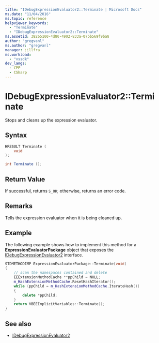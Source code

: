 ```yaml
---
title: "IDebugExpressionEvaluator2::Terminate | Microsoft Docs"
ms.date: "11/04/2016"
ms.topic: reference
helpviewer_keywords:
  - "Terminate"
  - "IDebugExpressionEvaluator2::Terminate"
ms.assetid: 38265100-4d80-4902-833a-07bb569f9ba8
author: "gregvanl"
ms.author: "gregvanl"
manager: jillfra
ms.workload:
  - "vssdk"
dev_langs:
  - CPP
  - CSharp
---
```

# IDebugExpressionEvaluator2::Terminate
Stops and cleans up the expression evaluator.

## Syntax

```cpp
HRESULT Terminate (
    void
);
```

```csharp
int Terminate ();
```

## Return Value
If successful, returns `S_OK`; otherwise, returns an error code.

## Remarks
Tells the expression evaluator when it is being cleaned up.

## Example
The following example shows how to implement this method for a **ExpressionEvaluatorPackage** object that exposes the [IDebugExpressionEvaluator2](../../../extensibility/debugger/reference/idebugexpressionevaluator2.md) interface.

```cpp
STDMETHODIMP ExpressionEvaluatorPackage::Terminate(void)
{
    // scan the namespaces contained and delete
    EEExtensionMethodCache **ppChild = NULL;
    m_HashExtensionMethodCache.ResetHashIterator();
    while (ppChild = m_HashExtensionMethodCache.IterateHash())
    {
        delete *ppChild;
    }
    return VBEEImplicitVariables::Terminate();
}
```

## See also
- [IDebugExpressionEvaluator2](../../../extensibility/debugger/reference/idebugexpressionevaluator2.md)
